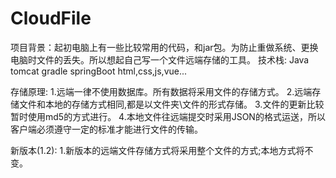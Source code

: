 # CloudFile
项目背景：起初电脑上有一些比较常用的代码，和jar包。为防止重做系统、更换电脑时文件的丢失。所以想起自己写一个文件远端存储的工具。
技术栈: Java
        tomcat
        gradle
        springBoot
        html,css,js,vue...
 
存储原理:
        1.远端一律不使用数据库。所有数据将采用文件的存储方式。
        2.远端存储文件和本地的存储方式相同,都是以文件夹\文件的形式存储。
        3.文件的更新比较暂时使用md5的方式进行。
        4.本地文件往远端提交时采用JSON的格式运送，所以客户端必须遵守一定的标准才能进行文件的传输。
        
新版本(1.2):
        1.新版本的远端文件存储方式将采用整个文件的方式;本地方式将不变。
        
